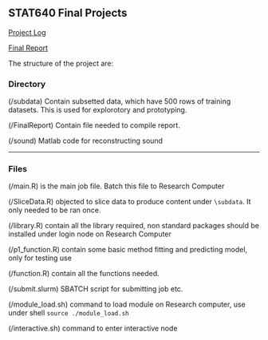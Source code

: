 ## STAT640 Final Projects


[Project Log](/ProjectNote.md)

[Final Report](/Report.pdf)

The structure of the project are:

### Directory

(/subdata) Contain subsetted data, which have 500 rows of training datasets. This is used for explorotory and prototyping.

(/FinalReport) Contain file needed to compile report.

(/sound) Matlab code for reconstructing sound

---

### Files

(/main.R) is the main job file. Batch this file to Research Computer

(/SliceData.R) objected to slice data to produce content under `\subdata`. It only needed to be ran once.

(/library.R) contain all the library required, non standard packages should be installed under login node on Research Computer

(/p1_function.R) contain some basic method fitting and predicting model, only for testing use

(/function.R) contain all the functions needed.

(/submit.slurm) SBATCH script for submitting job etc.

(/module_load.sh) command to load module on Research computer, use under shell `source ./module_load.sh`

(/interactive.sh) command to enter interactive node
